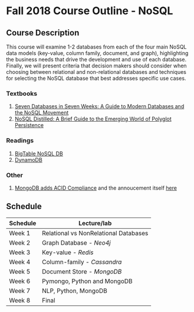 # Fall 2018 Course Outline - NoSQL

## Course Description
This course will examine 1-2 databases from each of the four main NoSQL data models (key-value, column family, document, and graph), highlighting the business needs that drive the development and use of each database. Finally, we will present criteria that decision makers should consider when choosing between relational and non-relational databases and techniques for selecting the NoSQL database that best addresses specific use cases.


### Textbooks
1. [Seven Databases in Seven Weeks: A Guide to Modern Databases and the NoSQL Movement](https://www.amazon.com/Seven-Databases-Weeks-Modern-Movement/dp/1934356921)
2. [NoSQL Distilled: A Brief Guide to the Emerging World of Polyglot Persistence](https://www.amazon.com/NoSQL-Distilled-Emerging-Polyglot-Persistence/dp/0321826620)

### Readings
1. [BigTable NoSQL DB](http://www.eecs.harvard.edu/~margo/cs165/papers/bigtable-osdi06.pdf)
2. [DynamoDB](http://www.eecs.harvard.edu/~margo/cs165/papers/amazon-dynamo-sosp2007.pdf)

### Other
1. [MongoDB adds ACID Compliance](https://www.mongodb.com/press/mongodb-announces-multi-document-acid-transactions-in-release-40) and the annoucement itself [here](https://www.mongodb.com/presentations/mongodblocal-seattle-transactions-announcement)



## Schedule   

|Schedule | Lecture/lab  |   
| --- | --- |
| Week 1     | Relational vs NonRelational Databases      
| Week 2     | Graph Database - *Neo4j*         
| Week 3     | Key-value - *Redis*         
| Week 4     | Column-family - *Cassandra*     
| Week 5     | Document Store -  *MongoDB*         
| Week 6     | Pymongo, Python and MongoDB              
| Week 7     | NLP, Python, MongoDB          
| Week 8     | Final

